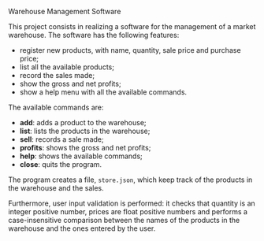 Warehouse Management Software 

This project consists in realizing a software for the management of a market warehouse. The software has the following features:

- register new products, with name, quantity, sale price and purchase price;
- list all the available products;
- record the sales made;
- show the gross and net profits;
- show a help menu with all the available commands.

The available commands are:

- **add**: adds a product to the warehouse;
- **list**: lists the products in the warehouse;
- **sell**: records a sale made;
- **profits**: shows the gross and net profits;
- **help**: shows the available commands;  
- **close**: quits the program. 

The program creates a file, `store.json`, which keep track of the products in the warehouse and the sales.<br> 

Furthermore, user input validation is performed: it checks that quantity is an integer positive number, prices are float positive numbers and performs a case-insensitive comparison between the names of the products in the warehouse and the ones entered by the user.
